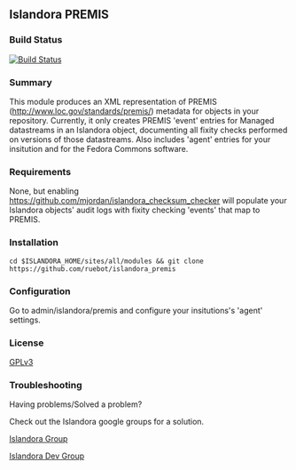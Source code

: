 ## Islandora PREMIS

### Build Status

[![Build Status](https://travis-ci.org/ruebot/islandora_premis.png?branch=7.x)](https://travis-ci.org/ruebot/islandora_premis)

### Summary

This module produces an XML representation of PREMIS (http://www.loc.gov/standards/premis/) metadata for objects in your repository. Currently, it only creates PREMIS 'event' entries for Managed datastreams in an Islandora object, documenting all fixity checks performed on versions of those datastreams. Also includes 'agent' entries for your insitution and for the Fedora Commons software.

### Requirements

None, but enabling https://github.com/mjordan/islandora_checksum_checker will populate your Islandora objects' audit logs with fixity checking 'events' that map to PREMIS.

### Installation

`cd $ISLANDORA_HOME/sites/all/modules && git clone https://github.com/ruebot/islandora_premis`

### Configuration

Go to admin/islandora/premis and configure your insitutions's 'agent' settings.

### License

[GPLv3](http://www.gnu.org/licenses/gpl-3.0.txt)

### Troubleshooting

Having problems/Solved a problem? 

Check out the Islandora google groups for a solution.

[Islandora Group](https://groups.google.com/forum/?hl=en&fromgroups#!forum/islandora)

[Islandora Dev Group](https://groups.google.com/forum/?hl=en&fromgroups#!forum/islandora-dev)
